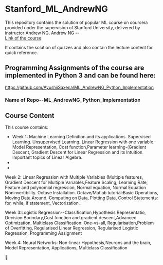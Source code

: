 # Stanford_ML_AndrewNG
This repository contains the solution of popular ML course on coursera provided under the supervision of Stanford University, delivered by instructor Andrew NG.
Andrew NG --  
[Link of the course](http://ml-class.org)

It contains the solution of quizzes and also contain the lecture content for quick reference.

## Programming Assignments of the course are implemented in Python 3 and can be found here: 
https://github.com/AyushiiSaxena/ML_AndrewNG_Python_Implementation

### Name of Repo--ML_AndrewNG_Python_Implementation

## Course Content
This course contains:

* Week 1: Machine Learning Definition and its applications. Supervised Learning. Unsupervised Learning. Linear Regression with one variable. Model Representation, Cost function,Parameter learning-(Gradient Descent, Gradient Descent for Linear Regression and its Intuition. Important topics of Linear Algebra.
* 
* 













Week 2: Linear Regression with Multiple Variables (Multiple features, Gradient Descent for Multiple Variables,Feature Scaling, Learning Rate, Feature and polynomial regression, Normal equation, Normal Equation Noninvertibility. Octave Installation. Octave/Matlab tutorial:Basic Operations, Moving Data Around, Computing on Data, Plotting Data, Control Statements: for, while, if statement, Vectorization.

Week 3:Logistic Regression--Classification,Hypothesis Representatio, Decision Boundary,Cost function and gradient descent,Advanced Optimization, Multiclass Classification: One-vs-all, Regularisation,Problem of Overfitting, Regularised Linear Regression, Regularised Logistic Regression, Programming Assignment

Week 4: Neural   Networks: Non-linear Hypothesis,Neurons and the brain, Model Representation, Applications, Multiclass Classification



:slightly_smiling_face:

